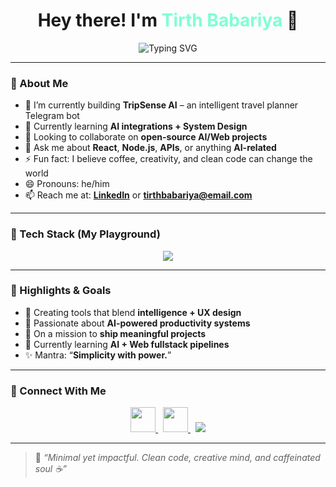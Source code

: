 <h1 align="center">
  Hey there! I'm <span style="color:#7FFFD4;">Tirth Babariya</span> 👋
</h1>

<p align="center">
  <img src="https://readme-typing-svg.herokuapp.com?font=Segoe+UI&size=24&pause=1000&color=7FFFD4&center=true&vCenter=true&width=500&lines=Crafting+impactful+web+experiences;Frontend+%7C+AI+enthusiast+%7C+Code+Storyteller;Let's+build+something+amazing+!" alt="Typing SVG" />
</p>

---

### 🧠 About Me

- 🔭 I’m currently building **TripSense AI** – an intelligent travel planner Telegram bot  
- 🌱 Currently learning **AI integrations + System Design**  
- 👯 Looking to collaborate on **open-source AI/Web projects**  
- 💬 Ask me about **React**, **Node.js**, **APIs**, or anything **AI-related**  
- ⚡ Fun fact: I believe coffee, creativity, and clean code can change the world  
- 😄 Pronouns: he/him  
- 📫 Reach me at: **[LinkedIn](https://www.linkedin.com/in/tirthbabariya)** or **[tirthbabariya@email.com](mailto:tirthbabariya@email.com)**  

---

### 💼 Tech Stack (My Playground)

<p align="center">
  <img src="https://skillicons.dev/icons?i=html,js,react,ts,nodejs,express,mongodb,python,php,figma,vscode,github,mysql,css,bash&perline=6" />
</p>

---

### 🌟 Highlights & Goals

- 🚀 Creating tools that blend **intelligence + UX design**
- 🧠 Passionate about **AI-powered productivity systems**
- 🎯 On a mission to **ship meaningful projects**
- 🔗 Currently learning **AI + Web fullstack pipelines**
- ✨ Mantra: “**Simplicity with power.**”

---

### 🤝 Connect With Me

<p align="center">
  <a href="https://www.linkedin.com/in/tirthbabariya" target="_blank">
    <img src="https://skillicons.dev/icons?i=linkedin" height="40" />
  </a>
  &nbsp;
  <a href="mailto:tirthbabariya@email.com" target="_blank">
    <img src="https://skillicons.dev/icons?i=gmail" height="40" />
  </a>
  &nbsp;
  <a href="https://tirthbabariya.dev" target="_blank">
    <img src="https://img.shields.io/badge/My Portfolio-000000?style=flat-square&logo=vercel&logoColor=white" />
  </a>
</p>

---

> 🧩 *“Minimal yet impactful. Clean code, creative mind, and caffeinated soul ☕”*
